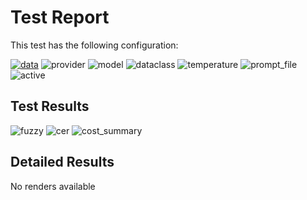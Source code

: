 # Test Report

This test has the following configuration:

<a href="/humanities_data_benchmark/benchmarks/medieval_manuscripts"><img src="https://img.shields.io/badge/data-medieval_manuscripts-lightgrey" alt="data"></a>&nbsp;<img src="https://img.shields.io/badge/provider-openrouter-green" alt="provider">&nbsp;<img src="https://img.shields.io/badge/model-qwen/qwen3--vl--30b--a3b--instruct-blue" alt="model">&nbsp;<img src="https://img.shields.io/badge/dataclass-Document-purple" alt="dataclass">&nbsp;<img src="https://img.shields.io/badge/temperature-0.0-ffff00" alt="temperature">&nbsp;<img src="https://img.shields.io/badge/prompt_file-prompt.txt-lightgrey" alt="prompt_file">&nbsp;<img src="https://img.shields.io/badge/active-yes-brightgreen" alt="active">

## Test Results
<img src="https://img.shields.io/badge/fuzzy-0.504-brightgreen" alt="fuzzy">&nbsp;<img src="https://img.shields.io/badge/cer-0.517-brightgreen" alt="cer">&nbsp;<img src="https://img.shields.io/badge/cost_summary-{'total_input_tokens': 16305, 'total_output_tokens': 6513, 'total_tokens': 22818, 'input_cost_usd': 0.003261, 'output_cost_usd': 0.004559, 'total_cost_usd': 0.00782, 'pricing_date': '2025--10--24', 'input_price_per_million': 0.2, 'output_price_per_million': 0.7}-brightgreen" alt="cost_summary">&nbsp;

## Detailed Results
No renders available

